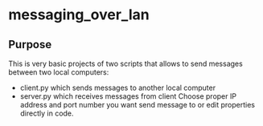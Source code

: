# messaging_over_lan

## Purpose
This is very basic projects of two scripts that allows to send messages between two local computers:
* client.py which sends messages to another local computer 
* server.py which receives messages from client
Choose proper IP address and port number you want send message to or edit properties directly in code.
